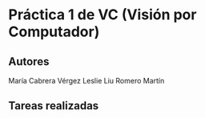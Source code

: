 # Práctica 1 de VC (Visión por Computador)

## Autores
María Cabrera Vérgez 
Leslie Liu Romero Martín

## Tareas realizadas

